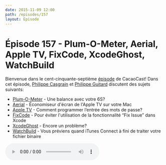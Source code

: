 ```yaml
---
date: 2015-11-09 12:00
path: /episodes/157
layout: Episode
---
```

# Épisode 157 - Plum-O-Meter, Aerial, Apple TV, FixCode, XcodeGhost, WatchBuild
<p>Bienvenue dans le cent-cinquante-septième <a href="https://archive.org/download/cacaocast/cacaocast_157.mp3" title="CacaoCast Episode 157">épisode</a> de CacaoCast! Dans cet épisode, <a href="http://www.twitter.com/philippec" title="Philippe Casgrain sur Twitter">Philippe Casgrain</a> et <a href="http://www.twitter.com/philippeguitard" title="Philippe Guitard sur Twitter">Philippe Guitard</a> discutent des sujets suivants:</p>
<ul><li><a href="http://flexmonkey.blogspot.co.uk/2015/10/the-plum-o-meter-weighing-plums-using.html" title="Plum-O-Meter">Plum-O-Meter</a> - Une balance avec votre 6S?</li>
<li><a href="https://github.com/JohnCoates/Aerial" title="Aerial">Aerial</a> - Économiseur d'écran de l'Apple TV sur votre Mac</li>
<li><a href="http://benscheirman.com/2015/11/painless-authentication-on-apple-tv/" title="Apple TV">Apple TV</a> - Comment programmer l’entrée des mots de passe?</li>
<li><a href="https://github.com/neonichu/FixCode" title="FixCode">FixCode</a> - Pour éviter l'utilisation de la fonctionnalité &ldquo;Fix Issue&rdquo; dans Xcode</li>
<li><a href="https://possiblemobile.com/2015/11/a-lesson-in-xcode-ghost-third-party-frameworks/" title="XcodeGhost">XcodeGhost</a> - Encore un problème?</li>
<li><a href="https://github.com/fastlane/watchbuild" title="WatchBuild">WatchBuild</a> - Vous préviens quand iTunes Connect à fini de traiter votre fichier binaire</li>
</ul>
<p><audio controls><source src="https://archive.org/download/cacaocast/cacaocast_157.mp3" type="audio/mpeg"><source src="https://archive.org/download/cacaocast/cacaocast_157.mp3" type="audio/mp4">Votre navigateur ne supporte pas l'élément audio / Your browser does not support the audio element.</audio></p>
